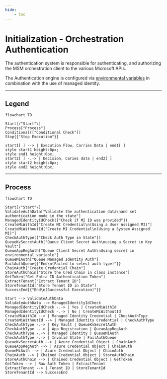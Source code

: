 ```yaml
---
hide:
    - toc
---
```

# Initialization - Orchestration Authentication

The authentication system is responsible for authenticating, and authorizing the MSM orchestration client to the various Microsoft APIs.

The Authentication engine is configured via [environmental variables](/Reference/Settings/Environmental-Variables-Reference/) in combination with the use of managed identity.

---

## Legend

``` mermaid
flowchart TD

Start[/"Start"\]
Process["Process"]
Conditional(["Conditional Check"])
Stop{{"Stop Execution"}}

start1[ ] --> | Execution Flow, Carries Data | end1[ ]
style start1 height:0px;
style end1 height:0px;
start2[ ] -.-> | Decision, Caries data | end2[ ]
style start2 height:0px;
style end2 height:0px;
```

---

## Process

``` mermaid
flowchart TD

Start[/"Start"\]
ValidateAuthData["Validate the authentication data\nand set authentication mode in the state"]
ManagedIdentityIdCheck(["Check if MI ID was provided"])
CreateMiWithId["Create MI Credential\n(Using a User Assigned MI)"]
CreateMiWithoutId["Create MI Credential\n(Using a System Assigned MI)"]
CheckAuthType(["Check Auth Type in State"])
QueueKvSecretAuth["Queue Client Secret Auth\nusing a Secret in Key Vault"]
QueueAppRegAuth["Queue Client Secret Auth\nUsing secret in environmental variable"]
QueueMiAuth["Queue Managed Identity Auth"]
FailAuthQueue{{"End\n(Failed to select auth type)"}}
ChainAuth["Create Credential Chain"]
StoreAuthChain["Store the Cred Chain in class instance"]
GetToken["Get Entra ID Authentication Token"]
ExtractTenant["Extract Tenant ID"]
StoreTenantId["Store Tenant ID in State"]
SuccessEnd{{"End\n(Successful Execution)"}}

Start --> ValidateAuthData
ValidateAuthData --> ManagedIdentityIdCheck
ManagedIdentityIdCheck -.-> | Yes | CreateMiWithId
ManagedIdentityIdCheck -.-> | No | CreateMiWithoutId
CreateMiWithId --> | Managed Identity Credential | CheckAuthType
CreateMiWithoutId --> | Managed Identity Credential | CheckAuthType
CheckAuthType -.-> | Key Vault | QueueKvSecretAuth
CheckAuthType -.-> | App Registration | QueueAppRegAuth
CheckAuthType -.-> | Managed Identity | QueueMiAuth
CheckAuthType -.-> | Invalid State | FailAuthQueue
QueueKvSecretAuth --> | Azure Credential Object | ChainAuth
QueueAppRegAuth --> | Azure Credential Object | ChainAuth
QueueMiAuth --> | Azure Credential Object | ChainAuth
ChainAuth --> | Chained Credential Object | StoreAuthChain
StoreAuthChain --> | Chained Credential Object | GetToken
GetToken --> | Raw Auth Token | ExtractTenant
ExtractTenant --> | Tenant ID | StoreTenantId
StoreTenantId --> SuccessEnd
```
